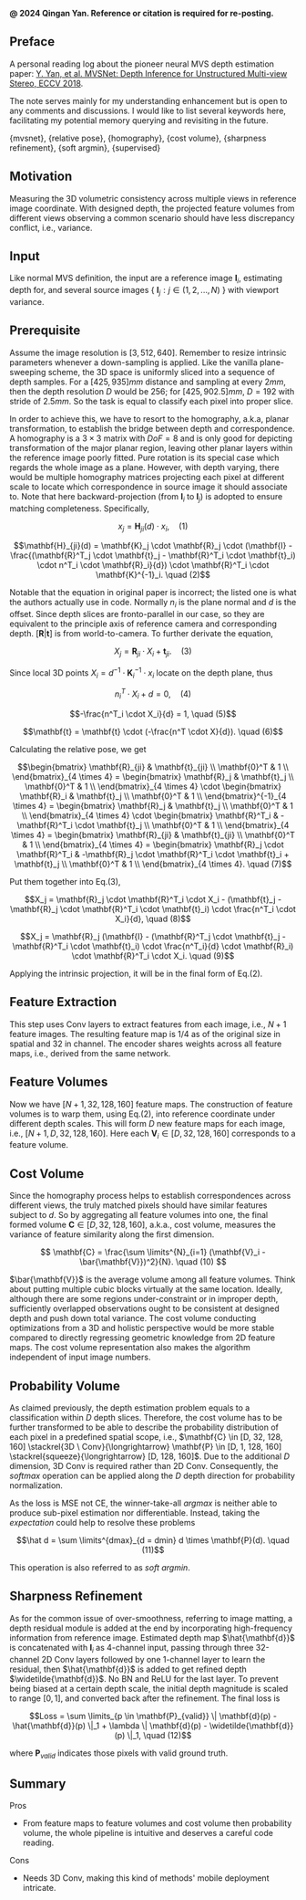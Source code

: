 **@ 2024 Qingan Yan. Reference or citation is required for re-posting.**

## Preface
A personal reading log about the pioneer neural MVS depth estimation paper: 
[Y. Yan, et al. MVSNet: Depth Inference for Unstructured Multi-view Stereo, ECCV 2018](https://arxiv.org/abs/1804.02505). 

The note serves mainly for my understanding enhancement but is open to any comments and discussions. I would like to list several keywords here, facilitating my potential memory querying and revisiting in the future.

{mvsnet}, {relative pose}, {homography}, {cost volume}, {sharpness refinement}, {soft argmin}, {supervised}

## Motivation
Measuring the 3D volumetric consistency across multiple views in reference image coordinate. With designed depth, the projected feature volumes from different views observing a common scenario should have less discrepancy conflict, i.e., variance.

## Input
Like normal MVS definition, the input are a reference image $\mathbf{I}_i$, estimating depth for, and several source images { $\mathbf{I}_j: j \in (1, 2,..., N)$ } with viewport variance.

## Prerequisite
Assume the image resolution is $[3, 512, 640]$. Remember to resize intrinsic parameters whenever a down-sampling is applied. Like the vanilla plane-sweeping scheme, the 3D space is uniformly sliced into a sequence of depth samples. For a $[425, 935] mm$ distance and sampling at every $2 mm$, then the depth resolution $D$ would be 256; for $[425, 902.5] mm$, $D = 192$ with stride of $2.5 mm$. So the task is equal to classify each pixel into proper slice.

In order to achieve this, we have to resort to the homography, a.k.a, planar transformation, to establish the bridge between depth and correspondence. A homography is a $3 \times 3$ matrix with $DoF = 8$ and is only good for depicting transformation of the major planar region, leaving other planar layers within the reference image poorly fitted. Pure rotation is its special case which regards the whole image as a plane. However, with depth varying, there would be multiple homography matrices projecting each pixel at different scale to locate which correspondence in source image it should associate to. Note that here backward-projection (from $\mathbf{I}_i$ to $\mathbf{I}_j$) is adopted to ensure matching completeness. Specifically,

```math
x_j = \mathbf{H}_{ji}(d) \cdot x_i, \quad (1)
```

```math
\mathbf{H}_{ji}(d) = \mathbf{K}_j \cdot \mathbf{R}_j \cdot (\mathbf{I} - \frac{(\mathbf{R}^T_j \cdot \mathbf{t}_j - \mathbf{R}^T_i \cdot \mathbf{t}_i) \cdot n^T_i \cdot \mathbf{R}_i}{d}) \cdot \mathbf{R}^T_i \cdot \mathbf{K}^{-1}_i. \quad (2)
```

Notable that the equation in original paper is incorrect; the listed one is what the authors actually use in code. Normally $n_i$ is the plane normal and $d$ is the offset. Since depth slices are fronto-parallel in our case, so they are equivalent to the principle axis of reference camera and corresponding depth. $[\mathbf{R} | \mathbf{t}]$ is from world-to-camera. To further derivate the equation,

```math
X_j = \mathbf{R}_{ ji } \cdot X_i + \mathbf{t}_{ji}. \quad (3)
```

Since local 3D points $X_i = d^{-1} \cdot \mathbf{K}^{-1}_i \cdot x_i$ locate on the depth plane, thus

```math
n^T_i \cdot X_i + d = 0, \quad (4)
```

```math
-\frac{n^T_i \cdot X_i}{d} = 1, \quad (5)
```

```math
\mathbf{t} = \mathbf{t} \cdot (-\frac{n^T \cdot X}{d}). \quad (6)
```

Calculating the relative pose, we get

```math
\begin{bmatrix}
\mathbf{R}_{ji} & \mathbf{t}_{ji} \\
\mathbf{0}^T & 1 \\
\end{bmatrix}_{4 \times 4} =
\begin{bmatrix}
\mathbf{R}_j & \mathbf{t}_j \\
\mathbf{0}^T & 1 \\
\end{bmatrix}_{4 \times 4} 
\cdot
\begin{bmatrix}
\mathbf{R}_i & \mathbf{t}_j \\
\mathbf{0}^T & 1 \\
\end{bmatrix}^{-1}_{4 \times 4} =
\begin{bmatrix}
\mathbf{R}_j & \mathbf{t}_j \\
\mathbf{0}^T & 1 \\
\end{bmatrix}_{4 \times 4} \cdot
\begin{bmatrix}
\mathbf{R}^T_i & -\mathbf{R}^T_i \cdot \mathbf{t}_j \\
\mathbf{0}^T & 1 \\
\end{bmatrix}_{4 \times 4} =
\begin{bmatrix}
\mathbf{R}_{ji} & \mathbf{t}_{ji} \\
\mathbf{0}^T & 1 \\
\end{bmatrix}_{4 \times 4} =
\begin{bmatrix}
\mathbf{R}_j \cdot \mathbf{R}^T_i & -\mathbf{R}_j \cdot \mathbf{R}^T_i \cdot \mathbf{t}_i + \mathbf{t}_j \\
\mathbf{0}^T & 1 \\
\end{bmatrix}_{4 \times 4}. \quad (7)
```

Put them together into Eq.(3),

```math
X_j = \mathbf{R}_j \cdot \mathbf{R}^T_i \cdot X_i - (\mathbf{t}_j - \mathbf{R}_j \cdot \mathbf{R}^T_i \cdot \mathbf{t}_i) \cdot \frac{n^T_i \cdot X_i}{d}, \quad (8)
```

```math
X_j = \mathbf{R}_j (\mathbf{I} - (\mathbf{R}^T_j \cdot \mathbf{t}_j - \mathbf{R}^T_i \cdot \mathbf{t}_i) \cdot \frac{n^T_i}{d} \cdot \mathbf{R}_i) \cdot \mathbf{R}^T_i \cdot X_i. \quad (9)
```

Applying the intrinsic projection, it will be in the final form of Eq.(2).

## Feature Extraction
This step uses Conv layers to extract features from each image, i.e., $N + 1$ feature images. The resulting feature map is $1 / 4$ as of the original size in spatial and $32$ in channel. The encoder shares weights across all feature maps, i.e., derived from the same network.

## Feature Volumes
Now we have $[N + 1, 32, 128, 160]$ feature maps. The construction of feature volumes is to warp them, using Eq.(2), into reference coordinate under different depth scales. This will form $D$ new feature maps for each image, i.e., $[N + 1, D, 32, 128, 160]$. Here each $\mathbf{V}_i \in [D, 32, 128, 160]$ corresponds to a feature volume.

## Cost Volume
Since the homography process helps to establish correspondences across different views, the truly matched pixels should have similar features subject to $d$. So by aggregating all feature volumes into one, the final formed volume $\mathbf{C} \in [D, 32, 128, 160]$, a.k.a., cost volume, measures the variance of feature similarity along the first dimension. 

$$
\mathbf{C} = \frac{\sum \limits^{N}_{i=1} (\mathbf{V}_i - \bar{\mathbf{V}})^2}{N}. \quad (10)
$$

$\bar{\mathbf{V}}$ is the average volume among all feature volumes. Think about putting multiple cubic blocks virtually at the same location. Ideally, although there are some regions under-constraint or in improper depth, sufficiently overlapped observations ought to be consistent at designed depth and push down total variance. The cost volume conducting optimizations from a 3D and holistic perspective would be more stable compared to directly regressing geometric knowledge from 2D feature maps. The cost volume representation also makes the algorithm independent of input image numbers.

## Probability Volume
As claimed previously, the depth estimation problem equals to a classification within $D$ depth slices. Therefore, the cost volume has to be further transformed to be able to describe the probability distribution of each pixel in a predefined spatial scope, i.e., $\mathbf{C} \in [D, 32, 128, 160] \stackrel{3D \ Conv}{\longrightarrow} \mathbf{P} \in [D, 1, 128, 160] \stackrel{squeeze}{\longrightarrow} [D, 128, 160]$. Due to the additional $D$ dimension, 3D Conv is required rather than 2D Conv. Consequently, the $softmax$ operation can be applied along the $D$ depth direction for probability normalization.

As the loss is MSE not CE, the winner-take-all $argmax$ is neither able to produce sub-pixel estimation nor differentiable. Instead, taking the $expectation$ could help to resolve these problems

```math
\hat d = \sum \limits^{dmax}_{d = dmin} d \times \mathbf{P}(d). \quad (11)
```

This operation is also referred to as $soft \ argmin$.

## Sharpness Refinement
As for the common issue of over-smoothness, referring to image matting, a depth residual module is added at the end by incorporating high-frequency information from reference image. Estimated depth map $\hat{\mathbf{d}}$ is concatenated with $\mathbf{I}_i$ as 4-channel input, passing through three 32-channel 2D Conv layers followed by one 1-channel layer to learn the residual, then $\hat{\mathbf{d}}$ is added to get refined depth $\widetilde{\mathbf{d}}$. No BN and ReLU for the last layer. To prevent being biased at a certain depth scale, the initial depth magnitude is scaled to range $[0, 1]$, and converted back after the refinement. The final loss is

```math
Loss = \sum \limits_{p \in \mathbf{P}_{valid}} \| \mathbf{d}(p) - \hat{\mathbf{d}}(p) \|_1 + \lambda \| \mathbf{d}(p) - \widetilde{\mathbf{d}}(p) \|_1, \quad (12)
```

where $\mathbf{P}_{valid}$ indicates those pixels with valid ground truth.

## Summary
Pros
- From feature maps to feature volumes and cost volume then probability volume, the whole pipeline is intuitive and deserves a careful code reading.

Cons
- Needs 3D Conv, making this kind of methods' mobile deployment intricate.